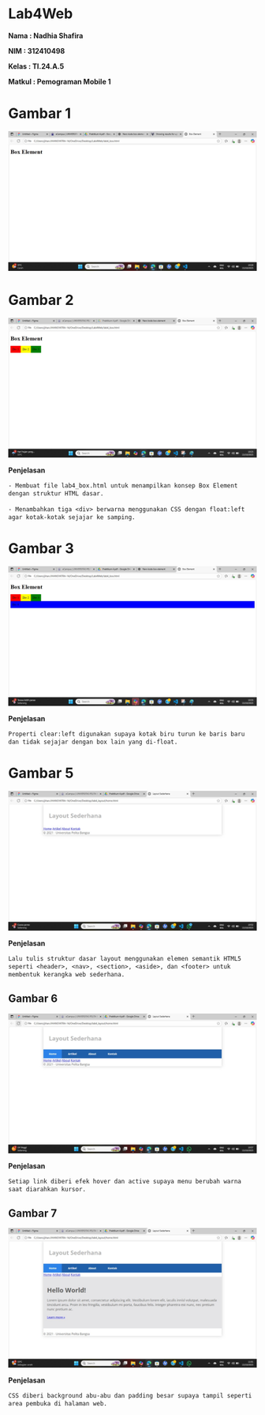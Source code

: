# Lab4Web

**Nama            : Nadhia Shafira**

**NIM             : 312410498**

**Kelas           : TI.24.A.5**

**Matkul          : Pemograman Mobile 1**

# Gambar 1
![foto](https://github.com/NadhiaShafira/Lab4Web/blob/957526e47fa6153081eadd3a1b664209165ba2c6/Gambar%201%20.jpg) 

# Gambar 2

![foto](https://github.com/NadhiaShafira/Lab4Web/blob/6bafffe2fedde8ff1c29221ce4f646fd144c9f76/Gambar%202.jpg) 

**Penjelasan**
```
- Membuat file lab4_box.html untuk menampilkan konsep Box Element dengan struktur HTML dasar.

- Menambahkan tiga <div> berwarna menggunakan CSS dengan float:left agar kotak-kotak sejajar ke samping.
```

# Gambar 3 

![foto](https://github.com/NadhiaShafira/Lab4Web/blob/68d50924ff8a0d69f57a1ed2281cae8676b711ce/Gambar%203.jpg) 

**Penjelasan**

```Kotak biru dibuat dengan menambahkan <div class="div4"> agar muncul setelah tiga box sebelumnya.
Properti clear:left digunakan supaya kotak biru turun ke baris baru dan tidak sejajar dengan box lain yang di-float.
```
# Gambar 5

![foto](https://github.com/NadhiaShafira/Lab4Web/blob/30c83060de16018ff482fe27a68d25e9c7002711/Gambar%205.jpg) 

**Penjelasan**
``` Pertama, buat folder baru lab4_layout lalu tambahkan file home.html dan style.css.
Lalu tulis struktur dasar layout menggunakan elemen semantik HTML5 seperti <header>, <nav>, <section>, <aside>, dan <footer> untuk membentuk kerangka web sederhana.
```

## Gambar 6

![foto](https://github.com/NadhiaShafira/Lab4Web/blob/14cd27421d1142fc0703b1cc2dbaeee758c22b3c/Gambar%206.jpg) 

**Penjelasan**

```Menambahkan elemen <nav> berisi link menu dan memberi CSS background biru agar terlihat sebagai navigasi utama.
Setiap link diberi efek hover dan active supaya menu berubah warna saat diarahkan kursor.
```

## Gambar 7
![foto](https://github.com/NadhiaShafira/Lab4Web/blob/7ec30e7d5dec02525fd3dfe934d83f931c0184c0/Gambar%207.jpg) 

**Penjelasan**

```Bagian ini menambahkan elemen <section id="hero"> berisi judul “Hello World!” dan teks deskripsi sebagai banner utama.
CSS diberi background abu-abu dan padding besar supaya tampil seperti area pembuka di halaman web.
```
